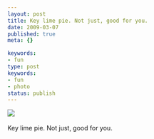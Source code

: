 ```yaml
---
layout: post
title: Key lime pie. Not just, good for you.
date: 2009-03-07
published: true
meta: {}

keywords:
- fun
type: post
keywords:
- fun
- photo
status: publish
---
```

![](http://media.eick.us/2011/05/4Lbi8pbnEksmdx46xTCaJDUWo1_500.jpg)<br /><br />Key lime pie. Not just, good for you.
